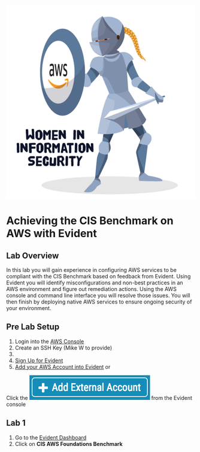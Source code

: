![](images/WIIS_Sticker_Final.PNG)
# Achieving the CIS Benchmark on AWS with Evident


## Lab Overview
In this lab you will gain experience in configuring AWS services to be compliant with the CIS Benchmark based on feedback from Evident. Using Evident you will identify misconfigurations and non-best practices in an AWS environment and figure out remediation actions. Using the AWS console and command line interface you will resolve those issues. You will then finish by deploying native AWS services to ensure ongoing security of your environment. 

## Pre Lab Setup
1. Login into the [AWS Console](http://console.aws.amazon.com/)
2. Create an SSH Key (Mike W to provide)
3. [](https://console.aws.amazon.com/cloudformation/home?region=region#/stacks/new?stackName=WIIS_Lab&templateURL=https://s3-us-west-2.amazonaws.com/johammer/Public/LabEnvironmentV2.template)
4. [Sign Up for Evident](https://esp.evident.io/users/sign_up)
5. [Add your AWS Account into Evident](https://esp.evident.io/control_panel/external_accounts/new#?provider=AWS) or

Click the ![](images/Evident_Add_External_Account.png) from the Evident console

## Lab 1
1. Go to the [Evident Dashboard](https://esp.evident.io/dashboard)
2. Click on **CIS AWS Foundations Benchmark**

